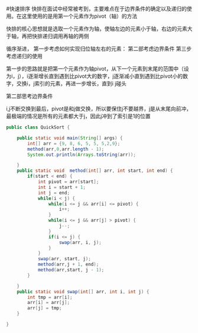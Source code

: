 #快速排序
快排在面试中经常被考到，主要难点在于边界条件的确定以及递归的使用。在这里使用的是用第一个元素作为pivot（轴）的方法

快排的核心思想就是选取一个元素作为轴，使轴左边的元素小于轴，右边的元素大于轴，再把快排递归调用再轴的两侧

循序渐进，
第一步考虑如何实现归位轴左右的元素：
第二部考虑边界条件
第三步考虑递归的使用

第一步的思路就是把第一个元素作为轴pivot，从下一个元素到末尾的范围中（设为i，j），i逐渐增长直到遇到比pivot大的数字，j逐渐减小直到遇到比pivot小的数字，交换i，j索引的元素，再进一步增长，直到i j碰头

第二部思考边界条件

i,j不断交换到最后，pivot是和j做交换，所以要保住j不要越界，j是从末尾向前冲，最极端的情况是所有的元素都大于j，因此j冲到了索引是1的位置

```java
public class QuickSort {

	public static void main(String[] args) {
		int[] arr = {9, 8, 6, 5, 5, 5,2,9};
		method(arr,0,arr.length - 1);
		System.out.println(Arrays.toString(arr));

	}
	public static void  method(int[] arr, int start, int end) {
		if(start < end) {
			int pivot = arr[start];
			int i = start + 1;
			int j = end;
			while(i < j) {
				while(i <= j && arr[i] <= pivot) {
					i++;
				}
				while(i <= j && arr[j] > pivot) {
					j--;
				}
				if(i <= j) {
					swap(arr, i, j);
				}
			}
			swap(arr, start, j);
			method(arr,j + 1, end);
			method(arr,start, j - 1);
		}

	}
	public static void swap(int[] arr, int i, int j) {
		int tmp = arr[i];
		arr[i] = arr[j];
		arr[j] = tmp;
	}

}

```
